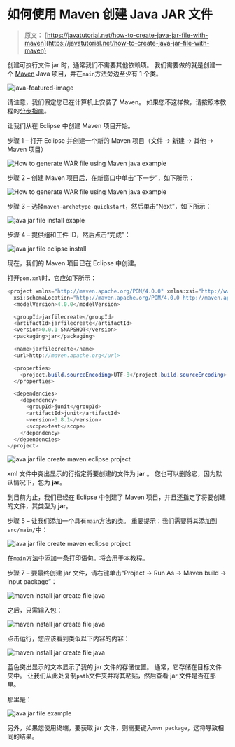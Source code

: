 # 如何使用 Maven 创建 Java JAR 文件

> 原文： [https://javatutorial.net/how-to-create-java-jar-file-with-maven](https://javatutorial.net/how-to-create-java-jar-file-with-maven)

创建可执行文件 jar 时，通常我们不需要其他依赖项。 我们需要做的就是创建一个 [Maven](https://javatutorial.net/how-to-install-maven-on-windows-linux-and-mac) Java 项目，并在`main`方法旁边至少有 1 个类。

![java-featured-image](img/e0db051dedc1179e7424b6d998a6a772.jpg)

请注意，我们假定您已在计算机上安装了 Maven。 如果您不这样做，请按照本教程的[分步指南](https://javatutorial.net/how-to-install-maven-on-windows-linux-and-mac)。

让我们从在 Eclipse 中创建 Maven 项目开始。

步骤 1 – 打开 Eclipse 并创建一个新的 Maven 项目（文件 -&gt; 新建 -&gt; 其他 -&gt; Maven 项目）

![How to generate WAR file using Maven java example](img/e015b5975e479d17af96f6c852f62685.jpg)

步骤 2 – 创建 Maven 项目后，在新窗口中单击“下一步”，如下所示：

![How to generate WAR file using Maven java example](img/d45a478cce51758e82f390a444eaa532.jpg)

步骤 3 – 选择`maven-archetype-quickstart`，然后单击“Next”，如下所示：

![java jar file install exaple](img/e401f3624440f7a0f6475077f34df1f8.jpg)

步骤 4 – 提供组和工件 ID，然后点击“完成”：

![java jar file eclipse install](img/80a08c9dfff5de59b4cbbf8b487c6c28.jpg)

现在，我们的 Maven 项目已在 Eclipse 中创建。

打开`pom.xml`时，它应如下所示：

```java
<project xmlns="http://maven.apache.org/POM/4.0.0" xmlns:xsi="http://www.w3.org/2001/XMLSchema-instance"
  xsi:schemaLocation="http://maven.apache.org/POM/4.0.0 http://maven.apache.org/xsd/maven-4.0.0.xsd">
  <modelVersion>4.0.0</modelVersion>

  <groupId>jarfilecreate</groupId>
  <artifactId>jarfilecreate</artifactId>
  <version>0.0.1-SNAPSHOT</version>
  <packaging>jar</packaging>

  <name>jarfilecreate</name>
  <url>http://maven.apache.org</url>

  <properties>
    <project.build.sourceEncoding>UTF-8</project.build.sourceEncoding>
  </properties>

  <dependencies>
    <dependency>
      <groupId>junit</groupId>
      <artifactId>junit</artifactId>
      <version>3.8.1</version>
      <scope>test</scope>
    </dependency>
  </dependencies>
</project>

```

![java jar file create maven eclipse project](img/8c43eec79394ff64cbe1bb29ff05c5af.jpg)

xml 文件中突出显示的行指定将要创建的文件为 **jar** 。 您也可以删除它，因为默认情况下，包为 **jar**。

到目前为止，我们已经在 Eclipse 中创建了 Maven 项目，并且还指定了将要创建的文件，其类型为 **jar**。

步骤 5 – 让我们添加一个具有`main`方法的类。 重要提示：我们需要将其添加到`src/main/`中：

![java jar file create maven eclipse project](img/99fcfbb90a9cd896fced1317e48f936f.jpg)

在`main`方法中添加一条打印语句。将会用于本教程。

步骤 7 – 要最终创建 jar 文件，请右键单击“Project -&gt; Run As -&gt; Maven build -&gt; input package”：

![maven install jar create file java](img/37c29c9c1b74aa85c0463af2d7147a7a.jpg)

之后，只需输入包：

![maven install jar create file java](img/5e42c6335eb33defe783c1feda68864b.jpg)

点击运行，您应该看到类似以下内容的内容：

![maven install jar create file java](img/60935cbaa901da9a376f3bd754e4ecce.jpg)

蓝色突出显示的文本显示了我的 jar 文件的存储位置。 通常，它存储在目标文件夹中。 让我们从此处复制`path`文件夹并将其粘贴，然后查看 jar 文件是否在那里。

那里是：

![java jar file example](img/d6b6689f8ae55aec667c498629ff833d.jpg)

另外，如果您使用终端，要获取 jar 文件，则需要键入`mvn package`，这将导致相同的结果。